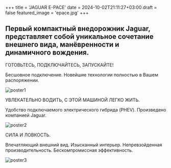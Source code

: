 +++
title = 'JAGUAR E-PACE'
date = 2024-10-02T21:11:27+03:00
draft = false
featured_image = 'epace.jpg'
+++
## Первый компактный внедорожник Jaguar, представляет собой уникальное сочетание внешнего вида, манёвренности и динамичного вождения.

ГОТОВЬТЕСЬ, ПОДКЛЮЧАЙТЕСЬ, ЗАПУСКАЙТЕ!

Бесшовное подключение. Новейшие технологии полностью в Вашем распоряжении.

![poster1](https://nikitkasidorov.github.io/webdev-hugo/e_pace_poster1.jpg)

УВЛЕКАТЕЛЬНО ВОДИТЬ, С ЭТОЙ МАШИНОЙ ЛЕГКО ЖИТЬ.

Удобство подключаемого электрического гибрида (PHEV). Произведено компанией Jaguar.

![poster2](https://nikitkasidorov.github.io/webdev-hugo/f_pace_poster2.jpg)

СИЛА И ЛОВКОСТЬ.

Впечатляющий внешний вид. Изысканный интерьер. Непревзойденная производительность. Бескомпромиссная эффективность.

![poster3](https://nikitkasidorov.github.io/webdev-hugo/f_pace_poster3.jpg)
